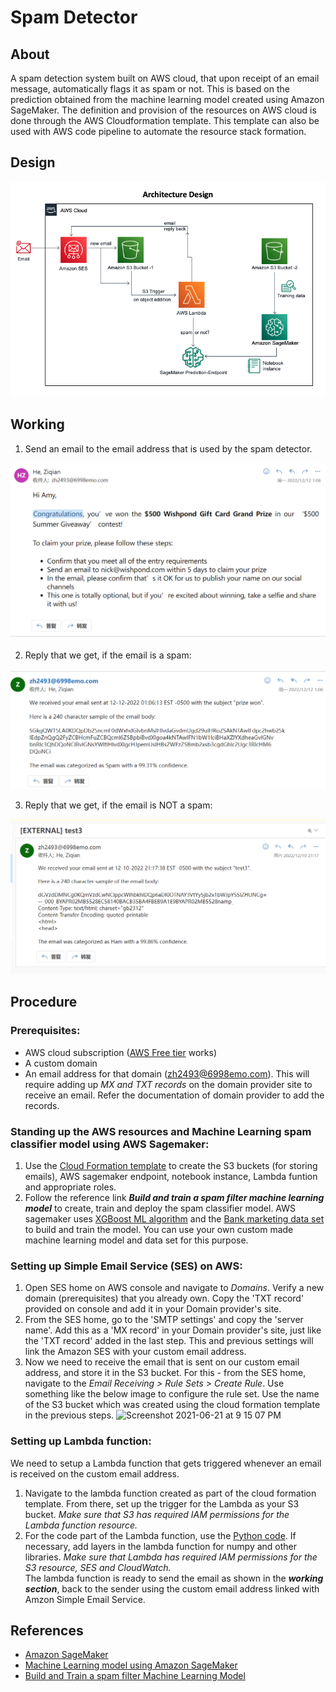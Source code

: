 # Spam Detector

## About
A spam detection system built on AWS cloud, that upon receipt of an email message, automatically flags it as spam or not. This is based on the prediction obtained from the machine learning model created using Amazon SageMaker. The definition and provision of the resources on AWS cloud is done through the AWS Cloudformation template. This template can also be used with AWS code pipeline to automate the resource stack formation.


## Design

![Design](images/architecture.png)


## Working 

1.  Send an email to the email address that is used by the spam detector.

![send](images/send.png)

2.  Reply that we get, if the email is a spam:

![spam](images/spam.png)

3.  Reply that we get, if the email is NOT a spam:

![notSpam](images/ham.png)


## Procedure

### Prerequisites:
- AWS cloud subscription ([AWS Free tier](https://aws.amazon.com/free/) works)
- A custom domain 
- An email address for that domain (zh2493@6998emo.com). This will require adding up *MX and TXT records* on the domain provider site to receive an email. Refer the documentation of domain provider to add the records.

### Standing up the AWS resources and Machine Learning spam classifier model using AWS Sagemaker: 
1.  Use the [Cloud Formation template](./CloudFormationStack.json) to create the S3 buckets (for storing emails), AWS sagemaker endpoint, notebook instance, Lambda funtion and appropriate roles. 
2.  Follow the reference link ***Build and train a spam filter machine learning model*** to create, train and deploy the spam classifier model. AWS sagemaker uses [XGBoost ML algorithm](https://docs.aws.amazon.com/sagemaker/latest/dg/xgboost.html) and the [Bank marketing data set](https://archive.ics.uci.edu/ml/datasets/bank+marketing) to build and train the model. You can use your own custom made machine learning model and data set for this purpose. 

### Setting up Simple Email Service (SES) on AWS:
1.  Open SES home on AWS console and navigate to *Domains*. Verify a new domain (prerequisites) that you already own. Copy the 'TXT record' provided on console and add it in your Domain provider's site. 
2.  From the SES home, go to the 'SMTP settings' and copy the 'server name'. Add this as a 'MX record' in your Domain provider's site, just like the 'TXT record' added in the last step. This and previous settings will link the Amazon SES with your custom email address.
3.  Now we need to receive the email that is sent on our custom email address, and store it in the S3 bucket. For this - from the SES home, navigate to the *Email Receiving > Rule Sets > Create Rule*. Use something like the below image to configure the rule set. Use the name of the S3 bucket which was created using the cloud formation template in the previous steps.
![Screenshot 2021-06-21 at 9 15 07 PM](https://user-images.githubusercontent.com/26367904/122848789-dd9a6300-d327-11eb-87c6-0cae8fd0eb9b.png)

### Setting up Lambda function:
We need to setup a Lambda function that gets triggered whenever an email is received on the custom email address.
1. Navigate to the lambda function created as part of the cloud formation template. From there, set up the trigger for the Lambda as your S3 bucket. *Make sure that S3 has required IAM permissions for the Lambda function resource.*
2. For the code part of the Lambda function, use the [Python code](./spam_classify.py). If necessary, add layers in the lambda function for numpy and other libraries. *Make sure that Lambda has required IAM permissions for the S3 resource, SES and CloudWatch.*   
The lambda function is ready to send the email as shown in the ***working section***, back to the sender using the custom email address linked with Amzon Simple Email Service.


## References

- [Amazon SageMaker](https://aws.amazon.com/sagemaker)
- [Machine Learning model using Amazon SageMaker](https://aws.amazon.com/getting-started/hands-on/build-train-deploy-machine-learning-model-sagemaker/)
- [Build and Train a spam filter Machine Learning Model](https://github.com/aws-samples/reinvent2018-srv404-lambda-sagemaker/blob/master/training/README.md)
